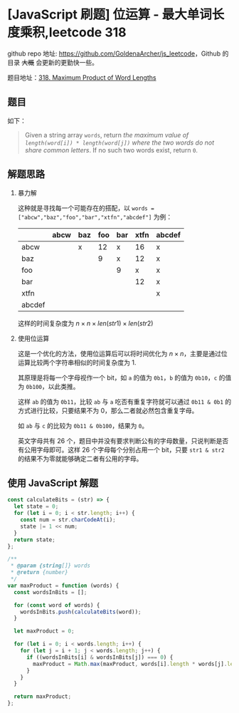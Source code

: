 # [JavaScript 刷题] 位运算 - 最大单词长度乘积,leetcode 318

github repo 地址: <https://github.com/GoldenaArcher/js_leetcode>，Github 的目录 ~~大概~~ 会更新的更勤快一些。

题目地址：[318. Maximum Product of Word Lengths](https://leetcode.com/problems/maximum-product-of-word-lengths/)

## 题目

如下：

> Given a string array `words`, return _the maximum value of `length(word[i]) * length(word[j])` where the two words do not share common letters_. If no such two words exist, return `0`.

## 解题思路

1. 暴力解

   这种就是寻找每一个可能存在的搭配，以 `words = ["abcw","baz","foo","bar","xtfn","abcdef"]` 为例：

   |        | abcw | baz | foo | bar | xtfn | abcdef |
   | :----- | :--- | :-- | :-- | :-- | :--- | :----- |
   | abcw   |      | x   | 12  | x   | 16   | x      |
   | baz    |      |     | 9   | x   | 12   | x      |
   | foo    |      |     |     | 9   | x    | x      |
   | bar    |      |     |     |     | 12   | x      |
   | xtfn   |      |     |     |     |      | x      |
   | abcdef |

   这样的时间复杂度为 $n \times n \times len(str1) \times len(str2)$

2. 使用位运算

   这是一个优化的方法，使用位运算后可以将时间优化为 $n \times n$，主要是通过位运算比较两个字符串相似的时间复杂度为 1.

   其原理是将每一个字母视作一个 bit，如 `a` 的值为 `0b1`，`b` 的值为 `0b10`，`c` 的值为 `0b100`，以此类推。

   这样 `ab` 的值为 `0b11`，比较 `ab` 与 `a` 吃否有重复字符就可以通过 `0b11 & 0b1` 的方式进行比较，只要结果不为 0，那么二者就必然包含重复字母。

   如 `ab` 与 `c` 的比较为 `0b11 & 0b100`，结果为 `0`。

   英文字母共有 26 个，题目中并没有要求判断公有的字母数量，只说判断是否有公用字母即可。这样 26 个字母每个分别占用一个 bit，只要 `str1 & str2` 的结果不为零就能够确定二者有公用的字母。

## 使用 JavaScript 解题

```javascript
const calculateBits = (str) => {
  let state = 0;
  for (let i = 0; i < str.length; i++) {
    const num = str.charCodeAt(i);
    state |= 1 << num;
  }
  return state;
};

/**
 * @param {string[]} words
 * @return {number}
 */
var maxProduct = function (words) {
  const wordsInBits = [];

  for (const word of words) {
    wordsInBits.push(calculateBits(word));
  }

  let maxProduct = 0;

  for (let i = 0; i < words.length; i++) {
    for (let j = i + 1; j < words.length; j++) {
      if ((wordsInBits[i] & wordsInBits[j]) === 0) {
        maxProduct = Math.max(maxProduct, words[i].length * words[j].length);
      }
    }
  }

  return maxProduct;
};
```
